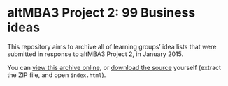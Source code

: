 # altMBA3 Project 2: 99 Business ideas

This repository aims to archive all of learning groups’ idea lists that were submitted in response to altMBA3 Project 2, in January 2015.

You can [view this archive online](http://cobyism.com/altmba3-p2-ideas/archive/), or [download the source](https://github.com/cobyism/altmba3-p2-ideas-archive/archive/gh-pages.zip) yourself (extract the ZIP file, and open `index.html`).
